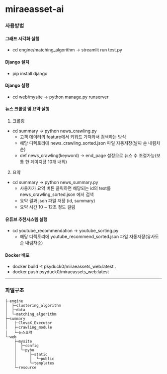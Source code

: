 # miraeasset-ai

### 사용방법

#### 그래프 시각화 실행

- cd engine/matching_algorithm -> streamlit run test.py

#### Django 설치

- pip install django

#### Django 실행

- cd web/mysite -> python manage.py runserver

#### 뉴스 크롤링 및 요약 실행

1. 크롤링

- cd summary -> python news_crawling.py
  - 고객 데이터의 feature에서 키워드 가져와서 검색하는 방식
  - 해당 디렉토리에 news_crawling_sorted.json 파일 자동저장(날짜 순 내림차순)
  - def news_crawling(keyword) -> end_page 설정으로 뉴스 수 조절가능(보통 한 페이지당 10개 내외)

2. 요약

- cd summary -> python news_summary.py
  - 사용자가 요약 버튼 클릭하면 해당되는 id의 text를 news_crawling_sorted.json 에서 검색
  - 요약 결과 json 파일 저장 (id, summary)
  - 요약 시간 10 ~ 12초 정도 걸림

#### 유튜브 추천시스템 실행

- cd youtube_recommendation -> youtube_sorting.py
  - 해당 디렉토리에 youtube_recommend_sorted.json 파일 자동저장(유사도 순 내림차순)

#### Docker 배포

- docker build -t psyduck0/miraeassets_web:latest .
- docker push psyduck0/miraeassets_web:latest

---

### 파일구조

<!-- prettier-ignore-start -->
```
├─engine
│  ├─clustering_algorithm
│  ├─data
│  └─matching_algorithm
├─summary
│   ├─ClovaX_Executor
│   ├─crawling_module
│   └─뉴스요약
└─web
    ├─mysite
    │  ├─config
    │  └─pybo
    │      ├─static
    │      │  └─public
    │      └─templates
    └─resource
```
<!-- prettier-ignore-end -->
